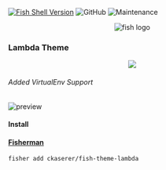 [![Fish Shell Version](https://img.shields.io/badge/fish-v2.2.0-007EC7.svg)](http://fishshell.com)
![GitHub](https://img.shields.io/github/license/ckaserer/fish-theme-lambda)
![Maintenance](https://img.shields.io/maintenance/yes/2019)

<p align="center">
<img alt="fish logo" src="https://fishshell.com/assets/img/Terminal_Logo_CRT_Small.png">
</p>

### Lambda Theme

<p align="center">
<img src="https://raw.githubusercontent.com/hasanozgan/theme-lambda/master/screenshot.png">
</p>

###### Added VirtualEnv Support
![preview](http://i.imgur.com/fWurs47.png)


#### Install

#### [Fisherman]

```fish
fisher add ckaserer/fish-theme-lambda
```

[Fisherman]: https://github.com/fisherman/fisherman
